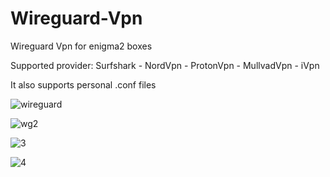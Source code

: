# Wireguard-Vpn
Wireguard Vpn for enigma2 boxes

Supported provider: Surfshark - NordVpn - ProtonVpn - MullvadVpn - iVpn

It also supports personal .conf files

![wireguard](https://github.com/m4dhouse/Wireguard-Vpn/assets/35741027/81ab22d1-2adf-43d8-a02f-46d365364eb1)

![wg2](https://github.com/m4dhouse/Wireguard-Vpn/assets/35741027/ffdeb0d9-2c08-4c93-95ea-0795ab703342)

![3](https://user-images.githubusercontent.com/35741027/197421962-947b5862-ea5a-4aa0-baa9-1efdb66651df.jpg)

![4](https://user-images.githubusercontent.com/35741027/197421968-2f19e371-62e2-4685-959a-053789f92a02.jpg)
